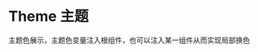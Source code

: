 # Theme 主题

主题色展示，主题色变量注入根组件，也可以注入某一组件从而实现局部换色

<script setup>
import demo from '../demo/theme/vars.vue'
</script>

<demo></demo>
